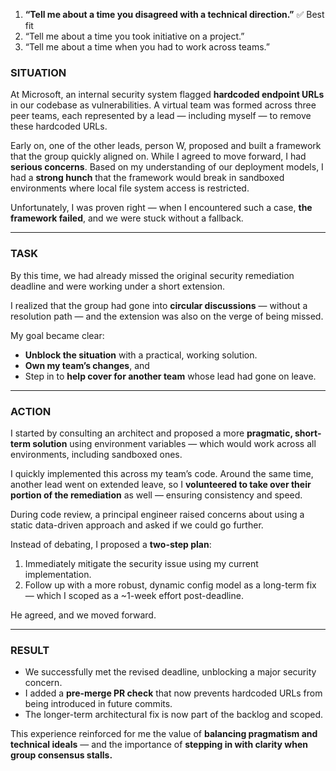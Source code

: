 1. **“Tell me about a time you disagreed with a technical direction.”** ✅ Best fit
2. “Tell me about a time you took initiative on a project.”
3. “Tell me about a time when you had to work across teams.”


### **SITUATION**

At Microsoft, an internal security system flagged **hardcoded endpoint URLs** in our codebase as vulnerabilities. A virtual team was formed across three peer teams, each represented by a lead — including myself — to remove these hardcoded URLs.

Early on, one of the other leads, person W, proposed and built a framework that the group quickly aligned on. While I agreed to move forward, I had **serious concerns**. Based on my understanding of our deployment models, I had a **strong hunch** that the framework would break in sandboxed environments where local file system access is restricted.

Unfortunately, I was proven right — when I encountered such a case, **the framework failed**, and we were stuck without a fallback.

---

### **TASK**

By this time, we had already missed the original security remediation deadline and were working under a short extension.

I realized that the group had gone into **circular discussions** — without a resolution path — and the extension was also on the verge of being missed.

My goal became clear:

* **Unblock the situation** with a practical, working solution.
* **Own my team’s changes**, and
* Step in to **help cover for another team** whose lead had gone on leave.

---

### **ACTION**

I started by consulting an architect and proposed a more **pragmatic, short-term solution** using environment variables — which would work across all environments, including sandboxed ones.

I quickly implemented this across my team’s code. Around the same time, another lead went on extended leave, so I **volunteered to take over their portion of the remediation** as well — ensuring consistency and speed.

During code review, a principal engineer raised concerns about using a static data-driven approach and asked if we could go further.

Instead of debating, I proposed a **two-step plan**:

1. Immediately mitigate the security issue using my current implementation.
2. Follow up with a more robust, dynamic config model as a long-term fix — which I scoped as a \~1-week effort post-deadline.

He agreed, and we moved forward.

---

### **RESULT**

* We successfully met the revised deadline, unblocking a major security concern.
* I added a **pre-merge PR check** that now prevents hardcoded URLs from being introduced in future commits.
* The longer-term architectural fix is now part of the backlog and scoped.

This experience reinforced for me the value of **balancing pragmatism and technical ideals** — and the importance of **stepping in with clarity when group consensus stalls.**


